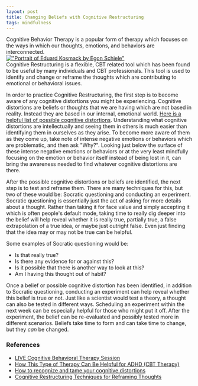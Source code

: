 ```yaml
---
layout: post
title: Changing Beliefs with Cognitive Restructuring
tags: mindfulness
---
```

Cognitive Behavior Therapy is a popular form of therapy which focuses on the ways in which our thoughts, emotions, and behaviors are interconnected.  
[!["Portrait of Eduard Kosmack by Egon Schiele"](https://upload.wikimedia.org/wikipedia/commons/thumb/2/2c/Egon_Schiele_-_Eduard_Kosmack_-_4702_-_%C3%96sterreichische_Galerie_Belvedere.jpg/596px-Egon_Schiele_-_Eduard_Kosmack_-_4702_-_%C3%96sterreichische_Galerie_Belvedere.jpg?20181121005920 "Portrait of Eduard Kosmack by Egon Schiele")](https://commons.wikimedia.org/wiki/File:Egon_Schiele_-_Eduard_Kosmack_-_4702_-_%C3%96sterreichische_Galerie_Belvedere.jpg)  
Cognitive Restructuring is a flexible, CBT related tool which has been found to be useful by many individuals and CBT professionals. This tool is used to identify and change or reframe the thoughts which are contributing to emotional or behavioral issues.

In order to practice Cognitive Restructuring, the first step is to become aware of any cognitive distortions you might be experiencing. Cognitive distortions are beliefs or thoughts that we are having which are not based in reality. Instead they are based in our internal, emotional world. [Here is a helpful list of possible cognitive distortions](https://www.health.harvard.edu/blog/how-to-recognize-and-tame-your-cognitive-distortions-202205042738). Understanding what cognitive distortions are intellectually and seeing them in others is much easier than identifying them in ourselves as they arise. To become more aware of them as they come up, take note of intense negative emotions or behaviors which are problematic, and then ask "Why?". Looking just below the surface of these intense negative emotions or behaviors or at the very least mindfully focusing on the emotion or behavior itself instead of being lost in it, can bring the awareness needed to find whatever cognitive distortions are there.

After the possible cognitive distortions or beliefs are identified, the next step is to test and reframe them. There are many techniques for this, but two of these would be: Socratic questioning and conducting an experiment. Socratic questioning is essentially just the act of asking for more details about a thought. Rather than taking it for face value and simply accepting it which is often people's default mode, taking time to really dig deeper into the belief will help reveal whether it is really true, partially true, a false extrapolation of a true idea, or maybe just outright false. Even just finding that the idea may or may not be true can be helpful. 

Some examples of Socratic questioning would be:
- Is that really true? 
- Is there any evidence for or against this?
- Is it possible that there is another way to look at this?
- Am I having this thought out of habit?

Once a belief or possible cognitive distortion has been identified, in addition to Socratic questioning, conducting an experiment can help reveal whether this belief is true or not. Just like a scientist would test a theory, a thought can also be tested in different ways. Scheduling an experiment within the next week can be especially helpful for those who might put it off. After the experiment, the belief can be re-evaluated and possibly tested more in different scenarios. Beliefs take time to form and can take time to change, but they *can* be changed.



### References
- [LIVE Cognitive Behavioral Therapy Session](https://www.youtube.com/watch?v=8-2WQF3SWwo)
- [How This Type of Therapy Can Be Helpful for ADHD (CBT Therapy)](https://www.youtube.com/watch?v=MduZa4ZBbaQ)
- [How to recognize and tame your cognitive distortions ](https://www.health.harvard.edu/blog/how-to-recognize-and-tame-your-cognitive-distortions-202205042738)
- [Cognitive Restructuring Techniques for Reframing Thoughts](https://positivepsychology.com/cbt-cognitive-restructuring-cognitive-distortions/)